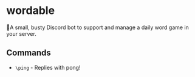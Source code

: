 # wordable
🤖A small, busty Discord bot to support and manage a daily word game in your server.

## Commands

- `\ping` - Replies with pong!